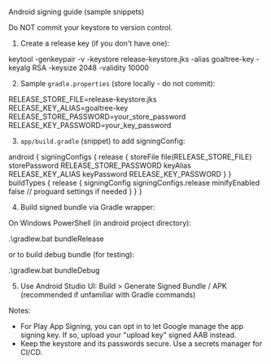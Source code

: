 Android signing guide (sample snippets)

Do NOT commit your keystore to version control.

1) Create a release key (if you don't have one):

keytool -genkeypair -v -keystore release-keystore.jks -alias goaltree-key -keyalg RSA -keysize 2048 -validity 10000

2) Sample `gradle.properties` (store locally - do not commit):

RELEASE_STORE_FILE=release-keystore.jks
RELEASE_KEY_ALIAS=goaltree-key
RELEASE_STORE_PASSWORD=your_store_password
RELEASE_KEY_PASSWORD=your_key_password

3) `app/build.gradle` (snippet) to add signingConfig:

android {
  signingConfigs {
    release {
      storeFile file(RELEASE_STORE_FILE)
      storePassword RELEASE_STORE_PASSWORD
      keyAlias RELEASE_KEY_ALIAS
      keyPassword RELEASE_KEY_PASSWORD
    }
  }
  buildTypes {
    release {
      signingConfig signingConfigs.release
      minifyEnabled false
      // proguard settings if needed
    }
  }
}

4) Build signed bundle via Gradle wrapper:

On Windows PowerShell (in android project directory):

.\gradlew.bat bundleRelease

or to build debug bundle (for testing):

.\gradlew.bat bundleDebug

5) Use Android Studio UI: Build > Generate Signed Bundle / APK (recommended if unfamiliar with Gradle commands)

Notes:
- For Play App Signing, you can opt in to let Google manage the app signing key. If so, upload your "upload key" signed AAB instead.
- Keep the keystore and its passwords secure. Use a secrets manager for CI/CD.
